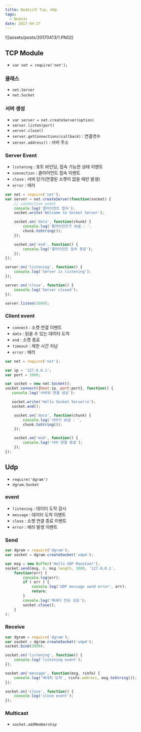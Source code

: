 ```yaml
---
title: Nodejs의 Tcp, Udp
tags:
  - NodeJs
date: 2017-04-27
---
```


![[assets/posts/20170413/1.PNG]]

## TCP Module
- `var net = require('net');`

### 클래스
- `net.Server`
- `net.Socket`

### 서버 생성
- `var server = net.createServer(option)`
- `server.listen(port)`
- `server.close()`
- `server.getConnections(callback)` : 연결갯수
- `server.address()` : 서버 주소

### Server Event
- `listening` : 포트 바인딩, 접속 가능한 상태 이벤트
- `connection` : 클라이언트 접속 이벤트
- `close` : 서버 닫기(연결된 소켓이 없을 때만 발생)
- `error` : 에러

``` javascript
var net = require('net');
var server = net.createServer(function(socket) {
    // connection event
    console.log('클라이언트 접속');
    socket.write('Welcome to Socket Server');

    socket.on('data', function(chunk) {
        console.log('클라이언트가 보냄 : ',
        chunk.toString());
    });

    socket.on('end', function() {
        console.log('클라이언트 접속 종료');
    });
});

server.on('listening', function() {
    console.log('Server is listening');
});

server.on('close', function() {
    console.log('Server closed');
});

server.listen(3000);
```

### Client event
- `connect` : 소켓 연결 이벤트
- `data` : 읽을 수 있는 데이터 도착
- `end` : 소켓 종료
- `timeout` : 제한 시간 지남
- `error` : 에러

``` javascript
var net = require('net');

var ip = '127.0.0.1';
var port = 3000;

var socket = new net.Socket();
socket.connect({host:ip, port:port}, function() {
   console.log('서버와 연결 성공');

   socket.write('Hello Socket Server\n');
   socket.end();

    socket.on('data', function(chunk) {
        console.log('서버가 보냄 : ',
        chunk.toString());        
    });

    socket.on('end', function() {
        console.log('서버 연결 종료');
    });
});
```

## Udp
- `require('dgram')`
- `dgram.Socket`

### event
- `listening` : 데이터 도착 감시
- `message` : 데이터 도착 이벤트
- `close` : 소켓 연결 종료 이벤트
- `error` : 에러 발생 이벤트

### Send

``` javascript
var dgram = require('dgram');
var socket = dgram.createSocket('udp4');

var msg = new Buffer('Hello UDP Receiver');
socket.send(msg, 0, msg.length, 3000, '127.0.0.1',
    function(err) {
        console.log(err);
        if ( err ) {
            console.log('UDP message send error', err);
            return;
        }
        console.log('메세지 전송 성공');
        socket.close();        
    }
);
```

### Receive

``` javascript
var dgram = require('dgram');
var socket = dgram.createSocket('udp4');
socket.bind(3000);

socket.on('listening', function() {
    console.log('listening event');
});

socket.on('message', function(msg, rinfo) {
    console.log('메세지 도착', rinfo.address, msg.toString());
});

socket.on('close', function() {
    console.log('close event');
});
```

### Multicast
- `socket.addMembership`
